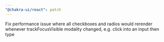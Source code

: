 ```yaml
---
"@chakra-ui/react": patch
---
```


Fix performance issue where all checkboxes and radios would rerender whenever
trackFocusVisible modality changed, e.g. click into an input then type
